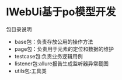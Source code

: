 # IWebUi基于po模型开发

包目录说明
- base包：负责存放公用的操作方法
- page包：负责用于元素的定位和数据的维护
- testcase包:负责业务逻辑用例
- listener包:allure报告生成监听器异常截图
- utils包:工具类


